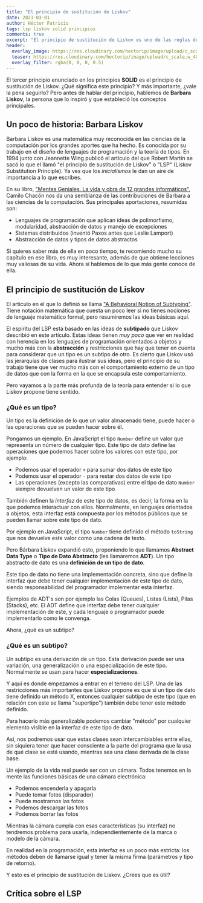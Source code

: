 ```yaml
---
title: "El principio de sustitución de Liskov"
date: 2023-03-01
author: Héctor Patricio
tags: lsp liskov solid principios
comments: true
excerpt: "El principio de sustitución de Liskov es uno de las reglas de comportamiento más famosas entre los desarrolladores. Hablemos de lo que significa."
header:
  overlay_image: https://res.cloudinary.com/hectorip/image/upload/c_scale,w_1400/v1677648049/brett-jordan-DDupbpu4MS4-unsplash_jdapyu.jpg
  teaser: https://res.cloudinary.com/hectorip/image/upload/c_scale,w_400/v1677648049/brett-jordan-DDupbpu4MS4-unsplash_jdapyu.jpg
  overlay_filter: rgba(0, 0, 0, 0.5)
---
```


El tercer principio enunciado en los principios **SOLID** es el principio de sustitución de Liskov. ¿Qué significa este principio? Y más importante, ¿vale la pena seguirlo? Pero antes de hablar del principio, hablemos de **Barbara Liskov**, la persona que lo inspiró y que estableció los conceptos principales.

## Un poco de historia: Barbara Liskov

Barbara Liskov es una matemática muy reconocida en las ciencias de la computación por los grandes aportes que ha hecho. Es conocida por su trabajo en el diseño de lenguajes de programación y la teoría de tipos. En 1994 junto con Jeannette Wing publicó el artículo del que Robert Martin se sacó lo que el llamó "el principio de sustitución de Liskov" o "LSP" (Liskov Substitution Principle). Ya ves que los _inicialismos_ le dan un aire de importancia a lo que escribes.

En su libro, ["Mentes Geniales. La vida y obra de 12 grandes informáticos"](https://www.marcombo.com/mentes-geniales-la-vida-y-obra-de-12-grandes-informaticos-9788426733573/), Camilo Chacón nos da una semblanza de las contribuciones de Barbara a las ciencias de la computación. Sus principales aportaciones, resumidas son:

- Lenguajes de programación que aplican ideas de polimorfismo, modularidad, abstracción de datos y manejo de excepciones
- Sistemas distribuidos (inventó Paxos antes que Leslie Lamport)
- Abstracción de datos y tipos de datos abstractos

Si quieres saber más de ella en poco tiempo, te recomiendo mucho su capítulo en ese libro, es muy interesante, además de que obtiene lecciones muy valiosas de su vida. Ahora sí hablemos de lo que más gente conoce de ella.

## El principio de sustitución de Liskov

El artículo en el que lo definió se llama ["A Behavioral Notion of Subtyping"](/assets/pdfs/subtyping.pdf). Tiene notación matemática que cuesta un poco leer si no tienes nociones de lenguaje matemático formal, pero resumiremos las ideas básicas aquí.

El espíritu del LSP está basado en las ideas de **subtipado** que Liskov describió en este artículo. Estas ideas tienen _muy poco_ que ver en realidad con herencia en los lenguajes de programación orientados a objetos y mucho más con la **abstracción** y restricciones que hay que tener en cuenta para considerar que un tipo es un subtipo de otro.
Es cierto que Liskov usó las jerarquías de clases para ilustrar sus ideas, pero el principio de su trabajo tiene que ver mucho más con el comportamiento externo de un tipo de datos que con la forma en la que se encapsula este comportamiento.

Pero vayamos a la parte más profunda de la teoría para entender si lo que Liskov propone tiene sentido.

### ¿Qué es un tipo?

Un tipo es la definición de lo que un valor almacenado tiene, puede hacer o las operaciones que se pueden hacer sobre él.

Pongamos un ejemplo. En JavaScript el tipo `Number` define un valor que representa un número de cualquier tipo. Este tipo de dato define las operaciones que podemos hacer sobre los valores con este tipo, por ejemplo:

- Podemos usar el operador `+` para sumar dos datos de este tipo
- Podemos usar el operador `-` para restar dos datos de este tipo
- Las operaciones (excepto las comparativas) entre el tipo de dato `Number` siempre devuelven un valor de este tipo

También definen la _interfaz_ de este tipo de datos, es decir, la forma en la que podemos interactuar con ellos. Normalmente, en lenguajes orientados a objetos, esta interfaz está compuesta por los métodos públicos que se pueden llamar sobre este tipo de dato.

Por ejemplo en JavaScript, el tipo `Number` tiene definido el método `toString` que nos devuelve este valor como una cadena de texto.

Pero Bárbara Liskov expandió esto, proponiendo lo que llamamos **Abstract Data Type** o **Tipo de Dato Abstracto** (les llamaremos **ADT**). Un tipo abstracto de dato es una **definición de un tipo de dato**.

Este tipo de dato no tiene una implementación concreta, sino que define la interfaz que debe tener cualquier implementación de este tipo de dato, siendo responsabilidad del programador implementar esta interfaz.

Ejemplos de ADT's son por ejemplo las Colas (Queues), Listas (Lists), Pilas (Stacks), etc. El ADT define que interfaz debe tener cualquier implementación de este, y cada lenguaje o programador puede implementarlo como le convenga.

Ahora, ¿qué es un subtipo?

### ¿Qué es un subtipo?

Un subtipo es una derivación de un tipo. Esta derivación puede ser una variación, una generalización o una especialización de este tipo. Normalmente se usan para hacer **especializaciones**.

Y aquí es donde empezamos a entrar en el terreno del LSP. Una de las restricciones más importantes que Liskov propone es que si un tipo de dato tiene definido un método X, entonces cualquier subtipo de este tipo (que en relación con este se llama "supertipo") también debe tener este método definido.

Para hacerlo más generalizable podemos cambiar "método" por cualquier elemento visible en la interfaz de este tipo de dato.

Así, nos podremos usar que estas clases sean intercambiables entre ellas, sin siquiera tener que hacer consciente a la parte del programa que la usa de qué clase se está usando, mientras sea una clase derivada de la clase base.

Un ejemplo de la vida real puede ser con un cámara. Todos tenemos en la mente las funciones básicas de una cámara electrónica:

- Podemos encenderla y apagarla
- Puede tomar fotos (disparador)
- Puede mostrarnos las fotos
- Podemos descargar las fotos
- Podemos borrar las fotos

Mientras la cámara cumpla con esas características (su interfaz) no tendremos problema para usarla, independientemente de la marca o modelo de la cámara.

En realidad en la programación, esta interfaz es un poco más estricta: los métodos deben de llamarse igual y tener la misma firma (parámetros y tipo de retorno).

Y esto es el principio de sustitución de Liskov. ¿Crees que es útil?

## Crítica sobre el LSP
